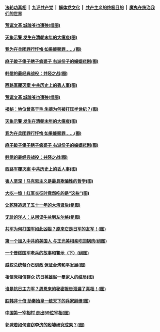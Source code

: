 ####  [法轮功真相](../../../../basic/blob/master/README.md?t=08291613) &nbsp;|&nbsp; [九评共产党](../../../../9ping.md/blob/master/README.md?t=08291613) &nbsp;|&nbsp; [解体党文化](../../../../jtdwh.md/blob/master/README.md?t=08291613)  &nbsp;|&nbsp; [共产主义的终极目的](../../../../gczydzjmd.md/blob/master/README.md?t=08291613) &nbsp;|&nbsp; [魔鬼在统治我们的世界](../../../../mgztzwmdsj.md/blob/master/README.md?t=08291613) 

#### [荒诞文革 城隍爷也遭殃(组图)](../pages/p6/904965.md?t=08291613) 

#### [天象示警 发生在清朝末年的大瘟疫(图)](../pages/p6/904228.md?t=08291613) 

#### [我为在兵团罪行忏悔 如果能赎罪……(图)](../pages/p6/905224.md?t=08291613) 

#### [麻子跛子傻子瞎子疯婆子 右派份子的婚姻悲剧(图)](../pages/p6/902406.md?t=08291613) 

#### [韩信的最经典战役：井陉之战(图)](../pages/p6/904878.md?t=08291613) 

#### [西路军覆灭案 中共历史上的丢人事(图)](../pages/p6/905013.md?t=08291613) 

#### [荒诞文革 城隍爷也遭殃(组图)](../pages/p6/904965.md?t=08291613) 

#### [揭秘：地位曾高于毛 朱德为何被打压半世纪？(图)](../pages/p6/904687.md?t=08291613) 

#### [天象示警 发生在清朝末年的大瘟疫(图)](../pages/p6/904228.md?t=08291613) 

#### [我为在兵团罪行忏悔 如果能赎罪……(图)](../pages/p6/905224.md?t=08291613) 

#### [麻子跛子傻子瞎子疯婆子 右派份子的婚姻悲剧(图)](../pages/p6/902406.md?t=08291613) 

#### [韩信的最经典战役：井陉之战(图)](../pages/p6/904878.md?t=08291613) 

#### [西路军覆灭案 中共历史上的丢人事(图)](../pages/p6/905013.md?t=08291613) 

#### [害人至深！马克思主义是最具欺骗性的哲学(图)](../pages/p6/904204.md?t=08291613) 

#### [大吃一惊！红军长征时竟然吃的是“这些”(图)](../pages/p6/904688.md?t=08291613) 

#### [让乾隆追思了五十一年的大清贤后(组图)](../pages/p6/905099.md?t=08291613) 

#### [无耻的洋人：从间谍牛兰到左尔格(组图)](../pages/p6/904744.md?t=08291613) 

#### [共军为何打国军如此凶狠？原来它是日军的友军！(图)](../pages/p6/904201.md?t=08291613) 

#### [第一个加入中共的美国人 与王光美相亲吃回锅肉(组图)](../pages/p6/905005.md?t=08291613) 

#### [一个晋绥国军老兵的故事和警示（下）(组图)](../pages/p6/904401.md?t=08291613) 

#### [威权总统蒋介石训政 保证台湾和平发展(图)](../pages/p6/904995.md?t=08291613) 

#### [相信党相信群众 抗日英雄赵一曼家人的结局(图)](../pages/p6/903135.md?t=08291613) 

#### [谁是抗日主力军？周恩来的秘密报告泄漏了真相！(图)](../pages/p6/904606.md?t=08291613) 

#### [胜韩非十倍 助秦始皇一统天下的兵家尉缭(图)](../pages/p6/904899.md?t=08291613) 

#### [中国第一宰相村 走出59位宰相(图)](../pages/p6/904620.md?t=08291613) 

#### [郭沫若如何盗窃李济的殷墟研究成果？(图)](../pages/p6/904762.md?t=08291613) 

